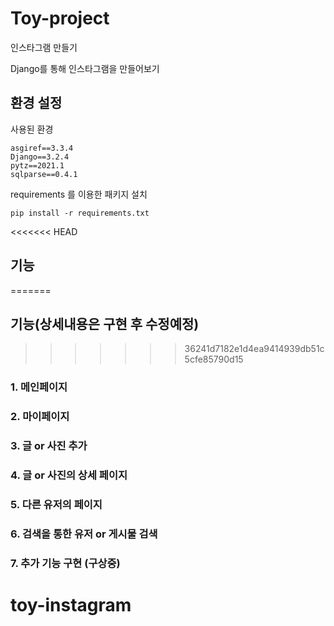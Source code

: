 # Toy-project

인스타그램 만들기

Django를 통해 인스타그램을 만들어보기

## 환경 설정

사용된 환경

```
asgiref==3.3.4
Django==3.2.4
pytz==2021.1
sqlparse==0.4.1
```

requirements 를 이용한 패키지 설치

```
pip install -r requirements.txt
```

<<<<<<< HEAD
## 기능
=======
## 기능(상세내용은 구현 후 수정예정)
>>>>>>> 36241d7182e1d4ea9414939db51c5cfe85790d15

### 1. 메인페이지

### 2. 마이페이지

### 3. 글 or 사진 추가

### 4. 글 or 사진의 상세 페이지

### 5. 다른 유저의 페이지

### 6. 검색을 통한 유저 or 게시물 검색

### 7. 추가 기능 구현 (구상중)



# toy-instagram
